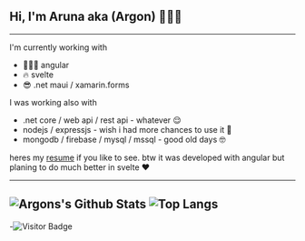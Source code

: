 ## Hi, I'm Aruna aka (Argon) 👨🏻‍💻
---

I'm currently working with 
  - 👨🏻‍💻 angular
  - 🔥 svelte
  - 😎 .net maui / xamarin.forms

I was working also with
  - .net core / web api / rest api - whatever 😌
  - nodejs / expressjs - wish i had more chances to use it 🥺
  - mongodb / firebase / mysql / mssql - good old days 🤓

heres my [resume]([https:](https://onlyargon.github.io/resume/)) if you like to see. btw it was developed with angular but planing to do much better in svelte ❤️

---
![Argons's Github Stats](https://github-readme-stats.vercel.app/api?username=onlyargon&count_private=true&show_icons=true&include_all_commits=true)
![Top Langs](https://github-readme-stats.vercel.app/api/top-langs/?username=onlyargon&hide=TeX&layout=compact)
---
-![Visitor Badge](https://visitor-badge.laobi.icu/badge?page_id=onlyargon.onlyargon)






